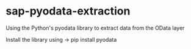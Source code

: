 # sap-pyodata-extraction
Using the Python's pyodata library to extract data from the OData layer

Install the library using -> pip install pyodata
